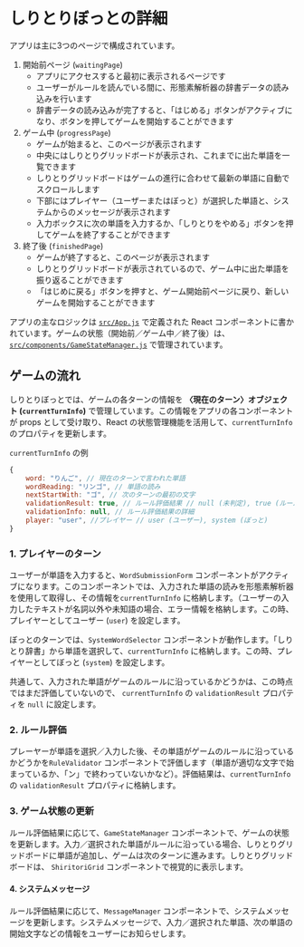 # しりとりぼっとの詳細

アプリは主に3つのページで構成されています。

1. 開始前ページ (`waitingPage`)
    - アプリにアクセスすると最初に表示されるページです
    - ユーザーがルールを読んでいる間に、形態素解析器の辞書データの読み込みを行います
    - 辞書データの読み込みが完了すると、「はじめる」ボタンがアクティブになり、ボタンを押してゲームを開始することができます
2. ゲーム中 (`progressPage`)
    - ゲームが始まると、このページが表示されます
    - 中央にはしりとりグリッドボードが表示され、これまでに出た単語を一覧できます
    - しりとりグリッドボードはゲームの進行に合わせて最新の単語に自動でスクロールします
    - 下部にはプレイヤー（ユーザーまたはぼっと）が選択した単語と、システムからのメッセージが表示されます
    - 入力ボックスに次の単語を入力するか、「しりとりをやめる」ボタンを押してゲームを終了することができます
3. 終了後 (`finishedPage`)
    - ゲームが終了すると、このページが表示されます
    - しりとりグリッドボードが表示されているので、ゲーム中に出た単語を振り返ることができます
    - 「はじめに戻る」ボタンを押すと、ゲーム開始前ページに戻り、新しいゲームを開始することができます

アプリの主なロジックは [`src/App.js`](./src/App.js) で定義された React コンポーネントに書かれています。ゲームの状態（開始前／ゲーム中／終了後）は、[`src/components/GameStateManager.js`](./src/components/GameStateManager.js) で管理されています。

## ゲームの流れ
しりとりぼっとでは、ゲームの各ターンの情報を **〈現在のターン〉オブジェクト (`currentTurnInfo`)** で管理しています。この情報をアプリの各コンポーネントが props として受け取り、React の状態管理機能を活用して、`currentTurnInfo` のプロパティを更新します。

`currentTurnInfo` の例

```js
{
    word: "りんご", // 現在のターンで言われた単語
    wordReading: "リンゴ", // 単語の読み
    nextStartWith: "ゴ", // 次のターンの最初の文字
    validationResult: true, // ルール評価結果 // null (未判定), true (ルールに沿っている), false (沿っていない)
    validationInfo: null, // ルール評価結果の詳細
    player: "user", //プレイヤー // user (ユーザー), system (ぼっと)
}
```

### 1. プレイヤーのターン
ユーザーが単語を入力すると、`WordSubmissionForm` コンポーネントがアクティブになります。このコンポーネントでは、入力された単語の読みを形態素解析器を使用して取得し、その情報を`currentTurnInfo` に格納します。（ユーザーの入力したテキストが名詞以外や未知語の場合、エラー情報を格納します。この時、プレイヤーとしてユーザー (`user`) を設定します。

ぼっとのターンでは、`SystemWordSelector` コンポーネントが動作します。「しりとり辞書」から単語を選択して、`currentTurnInfo` に格納します。この時、プレイヤーとしてぼっと (`system`) を設定します。

共通して、入力された単語がゲームのルールに沿っているかどうかは、この時点ではまだ評価していないので、 `currentTurnInfo` の `validationResult` プロパティを `null` に設定します。

### 2. ルール評価
プレーヤーが単語を選択／入力した後、その単語がゲームのルールに沿っているかどうかを`RuleValidator` コンポーネントで評価します（単語が適切な文字で始まっているか、「ン」で終わっていないかなど）。評価結果は、`currentTurnInfo` の `validationResult` プロパティに格納します。

### 3. ゲーム状態の更新
ルール評価結果に応じて、`GameStateManager` コンポーネントで、ゲームの状態を更新します。入力／選択された単語がルールに沿っている場合、しりとりグリッドボードに単語が追加し、ゲームは次のターンに進みます。しりとりグリッドボードは、 `ShiritoriGrid` コンポーネントで視覚的に表示します。

<!--
プレイヤー（ユーザーまたはぼっと）がルールに違反した場合、
TBA.
未実装なので、現状としてはユーザーの次の入力を待つという動作になっている
-->

#### 4. システムメッセージ
ルール評価結果に応じて、`MessageManager` コンポーネントで、システムメッセージを更新します。システムメッセージで、入力／選択された単語、次の単語の開始文字などの情報をユーザーにお知らせします。
